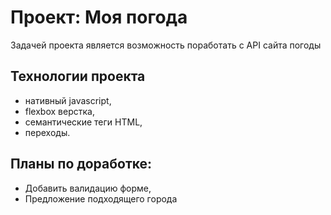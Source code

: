 # Проект: Моя погода

Задачей проекта является возможность поработать с API сайта погоды

## Технологии проекта
- нативный javascript,
- flexbox верстка,
- семантические теги HTML,
- переходы.

## Планы по доработке:
- Добавить валидацию форме,
- Предложение подходящего города

